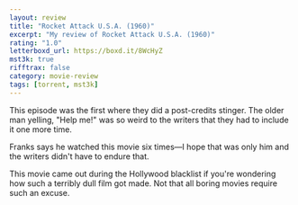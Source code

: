 ```yaml
---
layout: review
title: "Rocket Attack U.S.A. (1960)"
excerpt: "My review of Rocket Attack U.S.A. (1960)"
rating: "1.0"
letterboxd_url: https://boxd.it/8WcHyZ
mst3k: true
rifftrax: false
category: movie-review
tags: [torrent, mst3k]
---
```


This episode was the first where they did a post-credits stinger. The older man yelling, "Help me!" was so weird to the writers that they had to include it one more time.

Franks says he watched this movie six times—I hope that was only him and the writers didn't have to endure that.

This movie came out during the Hollywood blacklist if you're wondering how such a terribly dull film got made. Not that all boring movies require such an excuse.
